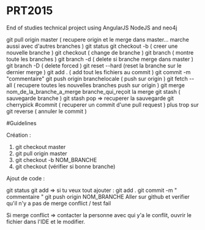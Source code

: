 # PRT2015
End of studies technical project using AngularJS NodeJS and neo4j

git pull origin master ( recupere origin et le merge dans master... marche aussi avec d'autres branches )
git status
git checkout -b ( creer une nouvelle branche )
git checkout ( change de branche )
git branch ( montre toute les branches )
git branch -d ( delete si branche merge dans master )
git branch -D ( delete forced )
git reset --hard (reset la branche sur le dernier merge )
git add . ( add tout les fichiers au commit )
git commit -m "commentaire"
git push origin branchelocale ( push sur origin )
git fetch --all ( recupere toutes les nouvelles branches push sur origin )
git merge nom_de_la_branche_a_merge branche_qui_reçoit la merge
git stash ( sauvegarde branche )
git stash pop => recuperer la sauvegarde
git cherrypick #commit ( recuperer un commit d'une pull request ) plus trop sur
git reverse ( annuler le commit ) 

#Guidelines

Création : 

1. git checkout master 
2. git pull origin master
3. git checkout -b NOM_BRANCHE
4. git checkout  (vérifier si bonne branche)

Ajout de code :

git status 
git add => si tu veux tout ajouter : git add . 
git commit -m " commentaire " 
git push origin NOM_BRANCHE
Aller sur github et verifier qu'il n'y a pas de merge conflict / test fail 

Si merge conflict => contacter la personne avec qui y'a le conflit, ouvrir le fichier dans l'IDE et le modifier. 





